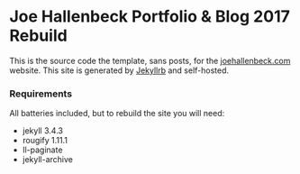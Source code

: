 Joe Hallenbeck Portfolio & Blog 2017 Rebuild
===============================================================================

This is the source code the template, sans posts, for the 
[joehallenbeck.com][] website. This site is generated by [Jekyllrb][] and
self-hosted.

### Requirements

All batteries included, but to rebuild the site you will need:

- jekyll 3.4.3
- rougify 1.11.1
- ll-paginate
- jekyll-archive

[joehallenbeck.com]: http://joehallenbeck.com
[Jekyllrb]: http://jekyllrb.com
